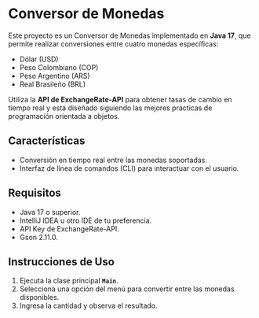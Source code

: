 # Conversor de Monedas

Este proyecto es un Conversor de Monedas implementado en **Java 17**, que permite realizar conversiones entre cuatro monedas específicas:  
- Dólar (USD)  
- Peso Colombiano (COP)  
- Peso Argentino (ARS)  
- Real Brasileño (BRL)  

Utiliza la **API de ExchangeRate-API** para obtener tasas de cambio en tiempo real y está diseñado siguiendo las mejores prácticas de programación orientada a objetos.

## Características
- Conversión en tiempo real entre las monedas soportadas.
- Interfaz de línea de comandos (CLI) para interactuar con el usuario.


## Requisitos
- Java 17 o superior.
- IntelliJ IDEA u otro IDE de tu preferencia.
- API Key de ExchangeRate-API.
- Gson 2.11.0.

## Instrucciones de Uso
1. Ejecuta la clase principal **`Main`**.
2. Selecciona una opción del menú para convertir entre las monedas disponibles.
3. Ingresa la cantidad y observa el resultado.

